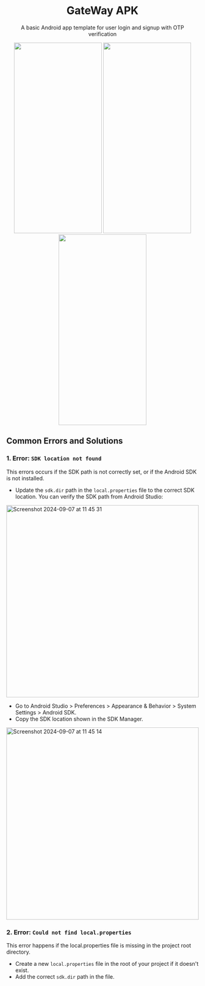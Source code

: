 <div align="center">

# GateWay APK
<p>A basic Android app template for user login and signup with OTP verification</p>
<img src="https://github.com/user-attachments/assets/670ea799-1bd3-4a8f-b36d-9493c9956a33" height="500" width="230" />
<img src="https://github.com/user-attachments/assets/8007bb35-c9ad-4d98-82ff-57fd643efb76" height="500" width="230" />
<img src="https://github.com/user-attachments/assets/c1daec0d-9c67-4ecf-aa89-3f1ee4c3dc4b" height="500" width="230" /></div>

## Common Errors and Solutions
### 1. Error: `SDK location not found`
<p>This errors occurs if the SDK path is not correctly set, or if the Android SDK is not installed.</p>

- Update the `sdk.dir` path in the `local.properties` file to the correct SDK location. You can verify the SDK path from Android Studio:
<img width="504" alt="Screenshot 2024-09-07 at 11 45 31" src="https://github.com/user-attachments/assets/fd03c7b3-c135-40d3-a329-16d9fe95d5ff">

- Go to Android Studio > Preferences > Appearance & Behavior > System Settings > Android SDK.
- Copy the SDK location shown in the SDK Manager.
<img width="504" alt="Screenshot 2024-09-07 at 11 45 14" src="https://github.com/user-attachments/assets/420319ed-6adc-4e44-bb55-5ae345e84a74">

### 2. Error: `Could not find local.properties`
<p>This error happens if the local.properties file is missing in the project root directory.</p>

- Create a new `local.properties` file in the root of your project if it doesn't exist.
- Add the correct `sdk.dir` path in the file.
